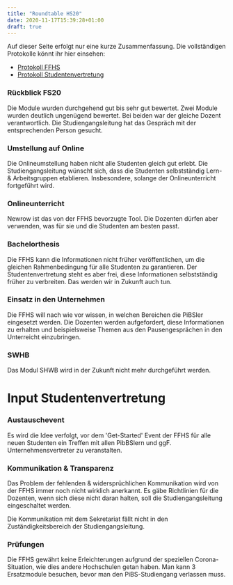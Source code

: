 ```yaml
---
title: "Roundtable HS20"
date: 2020-11-17T15:39:28+01:00
draft: true
---
```

Auf dieser Seite erfolgt nur eine kurze Zusammenfassung. Die vollständigen Protokolle könnt ihr hier einsehen:

- [Protokoll FFHS](https://link.com)
- [Protokoll Studentenvertretung](https://link.com)


### Rückblick FS20
Die Module wurden durchgehend gut bis sehr gut bewertet. Zwei Module wurden deutlich ungenügend bewertet. Bei beiden war der gleiche Dozent verantwortlich. Die Studiengangsleitung hat das Gespräch mit der entsprechenden Person gesucht.

### Umstellung auf Online
Die Onlineumstellung haben nicht alle Studenten gleich gut erlebt. Die Studiengangsleitung wünscht sich, dass die Studenten selbstständig Lern- & Arbeitsgruppen etablieren. Insbesondere, solange der Onlineunterricht fortgeführt wird.

### Onlineunterricht
Newrow ist das von der FFHS bevorzugte Tool. Die Dozenten dürfen aber verwenden, was für sie und die Studenten am besten passt.

### Bachelorthesis
Die FFHS kann die Informationen nicht früher veröffentlichen, um die gleichen Rahmenbedingung für alle Studenten zu garantieren. Der Studentenvertretung steht es aber frei, diese Informationen selbstständig früher zu verbreiten. Das werden wir in Zukunft auch tun.

### Einsatz in den Unternehmen
Die FFHS will nach wie vor wissen, in welchen Bereichen die PiBSler eingesetzt werden. Die Dozenten werden aufgefordert, diese Informationen zu erhalten und beispielsweise Themen aus den Pausengesprächen in den Unterreicht einzubringen.

### SWHB
Das Modul SHWB wird in der Zukunft nicht mehr durchgeführt werden.

# Input Studentenvertretung
### Austauschevent
Es wird die Idee verfolgt, vor dem 'Get-Started' Event der FFHS für alle neuen Studenten ein Treffen mit allen PibBSlern und ggF. Unternehmensvertreter zu veranstalten.

### Kommunikation & Transparenz
Das Problem der fehlenden & widersprüchlichen Kommunikation wird von der FFHS immer noch nicht wirklich anerkannt. Es gäbe Richtlinien für die Dozenten, wenn sich diese nicht daran halten, soll die Studiengangsleitung eingeschaltet werden.

Die Kommunikation mit dem Sekretariat fällt nicht in den Zuständigkeitsbereich der Studiengangsleitung.

### Prüfungen
Die FFHS gewährt keine Erleichterungen aufgrund der speziellen Corona-Situation, wie dies andere Hochschulen getan haben. Man kann 3 Ersatzmodule besuchen, bevor man den PiBS-Studiengang verlassen muss.
